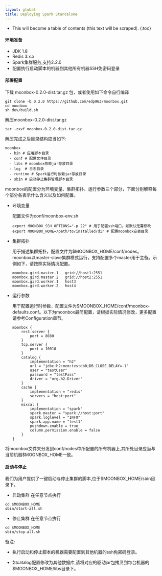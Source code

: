 ```yaml
---
layout: global
title: Deploying Spark Standalone
---
```


* This will become a table of contents (this text will be scraped).
{:toc}
#### 环境准备

- JDK 1.8
- Redis 3.x.x
- Spark集群服务,支持2.2.0
- 配置执行启动脚本的机器到其他所有机器SSH免密码登录

#### 部署配置

下载 moonbox-0.2.0-dist.tar.gz 包，或者使用如下命令自行编译

```
git clone -b 0.2.0 https://github.com/edp963/moonbox.git
cd moonbox
sh dev/build.sh
```

解压moonbox-0.2.0-dist.tar.gz

```
tar -zxvf moonbox-0.2.0-dist.tar.gz
```

解压完成之后目录结构应当如下:
```
moonbox
  - bin # 应用脚本目录
  - conf # 配置文件目录
  - libs # moonbox依赖jar存放目录
  - log  # 日志目录
  - runtime # Spark运行时依赖jar存放目录
  - sbin # 启动停止集群管理脚本目录
```

moonbox的配置分为环境变量、集群拓扑、运行参数三个部分，下面分别解释每个部分各表示什么含义以及如何配置。

- 环境变量

  配置文件为conf/moonbox-env.sh

  ```
  export MOONBOX_SSH_OPTIONS="-p 22" # 用于配置ssh端口，如默认无需修改
  export MOONBOX_HOME=/path/to/installed/dir # 配置moonbox安装目录
  ```

- 集群拓扑

  用于描述集群拓扑，配置文件为$MOONBOX_HOME/conf/nodes。moonbox以master-slave集群模式运行，支持配置多个master用于主备。示例如下，请按照实际情况配置。

  ```
  moonbox.gird.master.1   grid://host1:2551
  moonbox.gird.master.2   grid://host2:2551
  moonbox.gird.worker.1   host3
  moonbox.gird.worker.2   host4
  ```

- 运行参数

  用于配置运行时参数，配置文件为$MOONBOX_HOME/conf/moonbox-defaults.conf。以下为moonbox最简配置，请根据实际情况修改，更多配置请参考Configuration章节。

  ```
  moonbox {
      rest.server {
          port = 8080
      }
      tcp.server {
          port = 10010
      }
      catalog {
      	  implementation = "h2"
      	  url = "jdbc:h2:mem:testdb0;DB_CLOSE_DELAY=-1"
      	  user = "testUser"
      	  password = "testPass"
      	  driver = "org.h2.Driver"
      }
      cache {
      	  implementation = "redis"
      	  servers = "host:port"
      }
      mixcal {
          implementation = "spark"
      	  spark.master = "spark://host:port"
      	  spark.loglevel = "INFO"
      	  spark.app.name = "test1"
      	  pushdown.enable = true
      	  column.permission.enable = false
      }
  }
  ```

将moonbox文件夹分发到conf/nodes中所配置的所有机器上,其所处目录应当与当前机器$MOONBOX_HOME一致。

#### 启动与停止

我们为用户提供了一键启动与停止集群的脚本,位于$MOONBOX_HOME/sbin目录下。
  - 启动集群
  在任意节点执行
  ```
  cd $MOONBOX_HOME
  sbin/start-all.sh
  ```
  - 停止集群
  在任意节点执行
  ```
  cd $MOONBOX_HOME
  sbin/stop-all.sh
  ```
备注:
- 执行启动和停止脚本的机器需要配置到其他机器的ssh免密码登录。
- 如catalog配置修改为其他数据库,请将对应的驱动jar包拷贝到每台机器的$MOONBOX_HOME/libs目录下。

  ​
